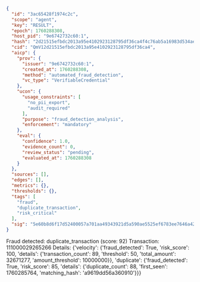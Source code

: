 ```json
{
  "id": "3ac65428f1974c2c",
  "scope": "agent",
  "key": "RESULT",
  "epoch": 1760288308,
  "host_pid": "9e6742732c60:1",
  "hash": "2d21515efbdc2013a95e4102923128795df36ca4f4c76ab5a16983d534ae83c3",
  "cid": "QmV12d21515efbdc2013a95e4102923128795df36ca4",
  "aicp": {
    "prov": {
      "issuer": "9e6742732c60:1",
      "created_at": 1760288308,
      "method": "automated_fraud_detection",
      "vc_type": "VerifiableCredential"
    },
    "ucon": {
      "usage_constraints": [
        "no_pii_export",
        "audit_required"
      ],
      "purpose": "fraud_detection_analysis",
      "enforcement": "mandatory"
    },
    "eval": {
      "confidence": 1.0,
      "evidence_count": 0,
      "review_status": "pending",
      "evaluated_at": 1760288308
    }
  },
  "sources": [],
  "edges": [],
  "metrics": {},
  "thresholds": {},
  "tags": [
    "fraud",
    "duplicate_transaction",
    "risk_critical"
  ],
  "sig": "5e60b8d6f17d52400057a701aa49343921d5a590ae5525ef6783ee7646a42ed9"
}
```

Fraud detected: duplicate_transaction (score: 92)
Transaction: 111000029265266
Details: {'velocity': {'fraud_detected': True, 'risk_score': 100, 'details': {'transaction_count': 89, 'threshold': 50, 'total_amount': 32671277, 'amount_threshold': 10000000}}, 'duplicate': {'fraud_detected': True, 'risk_score': 85, 'details': {'duplicate_count': 88, 'first_seen': 1760285764, 'matching_hash': 'a9619dd56a360910'}}}